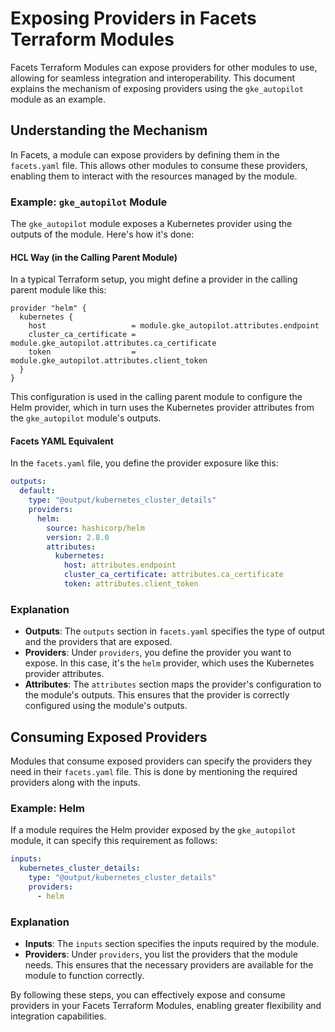 # Exposing Providers in Facets Terraform Modules

Facets Terraform Modules can expose providers for other modules to use, allowing for seamless integration and interoperability. This document explains the mechanism of exposing providers using the `gke_autopilot` module as an example.

## Understanding the Mechanism

In Facets, a module can expose providers by defining them in the `facets.yaml` file. This allows other modules to consume these providers, enabling them to interact with the resources managed by the module.

### Example: `gke_autopilot` Module

The `gke_autopilot` module exposes a Kubernetes provider using the outputs of the module. Here's how it's done:

#### HCL Way (in the Calling Parent Module)

In a typical Terraform setup, you might define a provider in the calling parent module like this:

```hcl
provider "helm" {
  kubernetes {
    host                   = module.gke_autopilot.attributes.endpoint
    cluster_ca_certificate = module.gke_autopilot.attributes.ca_certificate
    token                  = module.gke_autopilot.attributes.client_token
  }
}
```

This configuration is used in the calling parent module to configure the Helm provider, which in turn uses the Kubernetes provider attributes from the `gke_autopilot` module's outputs.

#### Facets YAML Equivalent

In the `facets.yaml` file, you define the provider exposure like this:

```yaml
outputs:
  default:
    type: "@output/kubernetes_cluster_details"
    providers:
      helm:
        source: hashicorp/helm
        version: 2.8.0
        attributes:
          kubernetes:
            host: attributes.endpoint
            cluster_ca_certificate: attributes.ca_certificate
            token: attributes.client_token
```

### Explanation

- **Outputs**: The `outputs` section in `facets.yaml` specifies the type of output and the providers that are exposed.
- **Providers**: Under `providers`, you define the provider you want to expose. In this case, it's the `helm` provider, which uses the Kubernetes provider attributes.
- **Attributes**: The `attributes` section maps the provider's configuration to the module's outputs. This ensures that the provider is correctly configured using the module's outputs.

## Consuming Exposed Providers

Modules that consume exposed providers can specify the providers they need in their `facets.yaml` file. This is done by mentioning the required providers along with the inputs.

### Example: Helm

If a module requires the Helm provider exposed by the `gke_autopilot` module, it can specify this requirement as follows:

```yaml
inputs:
  kubernetes_cluster_details:
    type: "@output/kubernetes_cluster_details"
    providers:
      - helm
```

### Explanation

- **Inputs**: The `inputs` section specifies the inputs required by the module.
- **Providers**: Under `providers`, you list the providers that the module needs. This ensures that the necessary providers are available for the module to function correctly.

By following these steps, you can effectively expose and consume providers in your Facets Terraform Modules, enabling greater flexibility and integration capabilities.
